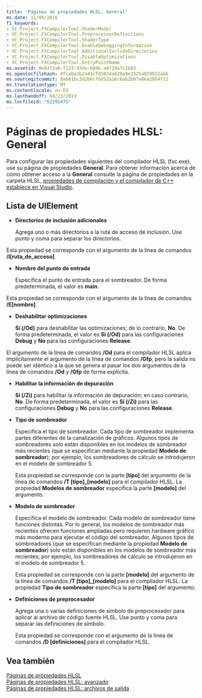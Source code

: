 ```yaml
---
title: 'Páginas de propiedades HLSL: General'
ms.date: 11/04/2016
f1_keywords:
- VC.Project.FXCompilerTool.ShaderModel
- VC.Project.FXCompilerTool.PreprocessorDefinitions
- VC.Project.FXCompilerTool.ShaderType
- VC.Project.FXCompilerTool.EnableDebuggingInformation
- VC.Project.FXCompilerTool.AdditionalIncludeDirectories
- VC.Project.FXCompilerTool.DisableOptimizations
- VC.Project.FXCompilerTool.EntryPointName
ms.assetid: 0e02f2a6-f123-43da-b04b-a0719a7c2b03
ms.openlocfilehash: 0fce8a3b2a43cf05024a028a9e3325a929922abb
ms.sourcegitcommit: 0ab61bc3d2b6cfbd52a16c6ab2b97a8ea1864f12
ms.translationtype: MT
ms.contentlocale: es-ES
ms.lasthandoff: 04/23/2019
ms.locfileid: "62291475"
---
```

# <a name="hlsl-property-pages-general"></a>Páginas de propiedades HLSL: General

Para configurar las propiedades siguientes del compilador HLSL (fxc.exe), use su página de propiedades **General**. Para obtener información acerca de cómo obtener acceso a la **General** consulte la página de propiedades en la carpeta HLSL, [propiedades de compilación y el compilador de C++ establece en Visual Studio](../working-with-project-properties.md).

## <a name="uielement-list"></a>Lista de UIElement

- **Directorios de inclusión adicionales**

   Agrega uno o más directorios a la ruta de acceso de inclusión. Use punto y coma para separar los directorios.

Esta propiedad se corresponde con el argumento de la línea de comandos **/I[ruta_de_acceso]**.

- **Nombre del punto de entrada**

   Especifica el punto de entrada para el sombreador. De forma predeterminada, el valor es **main**.

Esta propiedad se corresponde con el argumento de la línea de comandos **/E[nombre]**.

- **Deshabilitar optimizaciones**

   **Sí (/Od)** para deshabilitar las optimizaciones; de lo contrario, **No**. De forma predeterminada, el valor es **Sí (/Od)** para las configuraciones **Debug** y **No** para las configuraciones **Release**.

El argumento de la línea de comandos **/Od** para el compilador HLSL aplica implícitamente el argumento de la línea de comandos **/Gfp**, pero la salida no puede ser idéntico a la que se genera al pasar los dos argumentos de la línea de comandos **/Od** y **/Gfp** de forma explícita.

- **Habilitar la información de depuración**

   **Sí (/Zi)** para habilitar la información de depuración; en caso contrario, **No**. De forma predeterminada, el valor es **Sí (/Zi)** para las configuraciones **Debug** y **No** para las configuraciones **Release**.

- **Tipo de sombreador**

   Especifica el tipo de sombreador. Cada tipo de sombreador implementa partes diferentes de la canalización de gráficos. Algunos tipos de sombreadores solo están disponibles en los modelos de sombreador más recientes (que se especifican mediante la propiedad **Modelo de sombreador**); por ejemplo, los sombreadores de cálculo se introdujeron en el modelo de sombreador 5.

   Esta propiedad se corresponde con la parte **\[tipo]** del argumento de la línea de comandos **/T \[tipo]_\[modelo]** para el compilador HLSL. La propiedad **Modelos de sombreador** especifica la parte **[modelo]** del argumento.

- **Modelo de sombreador**

   Especifica el modelo de sombreador. Cada modelo de sombreador tiene funciones distintas. Por lo general, los modelos de sombreador más recientes ofrecen funciones ampliadas pero requieren hardware gráfico más moderno para ejecutar el código del sombreador. Algunos tipos de sombreadores (que se especifican mediante la propiedad **Modelo de sombreador**) solo están disponibles en los modelos de sombreador más recientes; por ejemplo, los sombreadores de cálculo se introdujeron en el modelo de sombreador 5.

   Esta propiedad se corresponde con la parte **\[modelo]** del argumento de la línea de comandos **/T \[tipo]_\[modelo]** para el compilador HLSL. La propiedad **Tipo de sombreador** especifica la parte **[tipo]** del argumento.

- **Definiciones de preprocesador**

   Agrega una o varias definiciones de símbolo de preprocesador para aplicar al archivo de código fuente HLSL. Use punto y coma para separar las definiciones de símbolo.

   Esta propiedad se corresponde con el argumento de la línea de comandos **/D \[definiciones]** para el compilador HLSL.

## <a name="see-also"></a>Vea también

[Páginas de propiedades HLSL](hlsl-property-pages.md)<br>
[Páginas de propiedades HLSL: avanzado](hlsl-property-pages-advanced.md)<br>
[Páginas de propiedades HLSL: archivos de salida](hlsl-property-pages-output-files.md)
